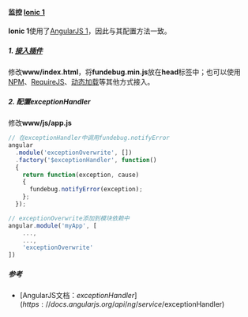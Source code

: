 #### 监控 [Ionic 1](http://ionicframework.com/docs/v1/)

**Ionic 1**使用了[AngularJS 1](https://angularjs.org/)，因此与其配置方法一致。

##### 1. [接入插件](../integration/index.md)

修改**www/index.html**，将**fundebug.min.js**放在**head**标签中；也可以使用[NPM](../integration/npm.md)、[RequireJS](../integration/requirejs.md)、[动态加载](../integration/dynamical.md)等其他方式接入。

##### 2. 配置exceptionHandler

修改**www/js/app.js**

```js
// 在exceptionHandler中调用fundebug.notifyError
angular
  .module('exceptionOverwrite', [])
  .factory('$exceptionHandler', function()
  {
    return function(exception, cause)
    {
      fundebug.notifyError(exception);
    };
  });

// exceptionOverwrite添加到模块依赖中
angular.module('myApp', [
    ...,
    ...,
    'exceptionOverwrite'
]) 
```


##### 参考

- [AngularJS文档：$exceptionHandler](https://docs.angularjs.org/api/ng/service/$exceptionHandler)


